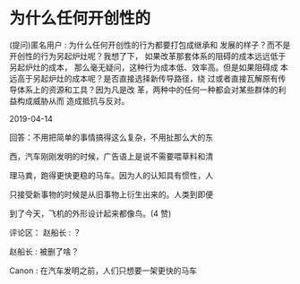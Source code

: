 # 为什么任何开创性的

(提问)匿名用户 : 为什么任何开创性的行为都要打包成继承和 发展的样子？而不是开创性的行为另起炉灶呢？我想了下， 如果改革那套体系的阻碍的成本远远低于另起炉灶的成本， 那么毫无疑问，这种行为成本低、效率高。但是如果阻碍成 本远高于另起炉灶的成本呢？是否直接选择新传导路径，绕 过或者直接瓦解原有传导体系上的资源和工具？因为凡是改 革，两种中的任何一种都会对某些群体的利益构成威胁从而 造成抵抗与反对。

2019-04-14

回答：不用把简单的事情搞得这么复杂，不用扯那么大的东

西，汽车刚刚发明的时候，广告语上是说不需要喂草料和清

理马粪，跑得更快更稳的马车。因为人的认知具有惯性，人

只接受新事物的时候是从旧事物上衍生出来的。人类到即便

到了今天，飞机的外形设计起来都像鸟。(4 赞)

评论区： 赵船长 : ？

赵船长 : 被删了啥？

Canon : 在汽车发明之前，人们只想要一架更快的马车